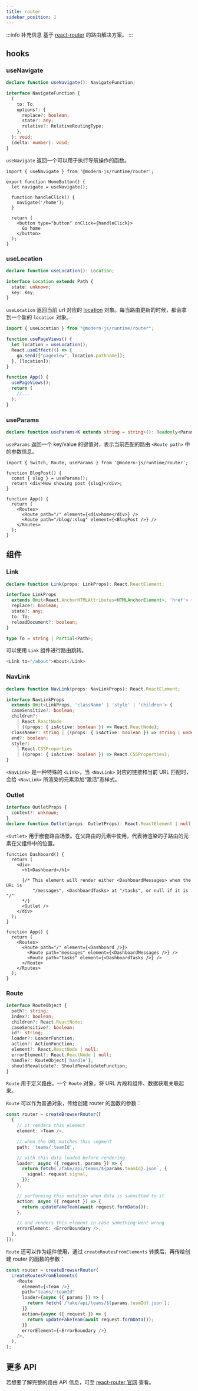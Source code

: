 ```yaml
---
title: router
sidebar_position: 1
---
```


:::info 补充信息
基于 [react-router](https://reactrouter.com/) 的路由解决方案。
:::

## hooks

### useNavigate

```ts
declare function useNavigate(): NavigateFunction;

interface NavigateFunction {
  (
    to: To,
    options?: {
      replace?: boolean;
      state?: any;
      relative?: RelativeRoutingType;
    },
  ): void;
  (delta: number): void;
}
```

`useNavigate` 返回一个可以用于执行导航操作的函数。

```tsx
import { useNavigate } from '@modern-js/runtime/router';

export function HomeButton() {
  let navigate = useNavigate();

  function handleClick() {
    navigate('/home');
  }

  return (
    <button type="button" onClick={handleClick}>
      Go home
    </button>
  );
}
```

### useLocation

```ts
declare function useLocation(): Location;

interface Location extends Path {
  state: unknown;
  key: Key;
}
```

`useLocation` 返回当前 url 对应的 [location](https://reactrouter.com/web/api/location) 对象。每当路由更新的时候，都会拿到一个新的 `location` 对象。

```ts
import { useLocation } from "@modern-js/runtime/router";

function usePageViews() {
  let location = useLocation();
  React.useEffect(() => {
    ga.send(["pageview", location.pathname]);
  }, [location]);
}

function App() {
  usePageViews();
  return (
    //...
  );
}
```

### useParams

```ts
declare function useParams<K extends string = string>(): Readonly<Params<K>>;
```

`useParams` 返回一个 key/value 的键值对，表示当前匹配的路由 `<Route path>` 中的参数信息。

```tsx
import { Switch, Route, useParams } from '@modern-js/runtime/router';

function BlogPost() {
  const { slug } = useParams();
  return <div>Now showing post {slug}</div>;
}

function App() {
  return (
    <Routes>
      <Route path="/" element={<div>home</div>} />
      <Route path="/blog/:slug" element={<BlogPost />} />
    </Routes>
  );
}
```

## 组件

### Link

```ts
declare function Link(props: LinkProps): React.ReactElement;

interface LinkProps
  extends Omit<React.AnchorHTMLAttributes<HTMLAnchorElement>, 'href'> {
  replace?: boolean;
  state?: any;
  to: To;
  reloadDocument?: boolean;
}

type To = string | Partial<Path>;
```

可以使用 `Link` 组件进行路由跳转。

```ts
<Link to="/about">About</Link>
```

### NavLink

```ts
declare function NavLink(props: NavLinkProps): React.ReactElement;

interface NavLinkProps
  extends Omit<LinkProps, 'className' | 'style' | 'children'> {
  caseSensitive?: boolean;
  children?:
    | React.ReactNode
    | ((props: { isActive: boolean }) => React.ReactNode);
  className?: string | ((props: { isActive: boolean }) => string | undefined);
  end?: boolean;
  style?:
    | React.CSSProperties
    | ((props: { isActive: boolean }) => React.CSSProperties);
}
```

`<NavLink>` 是一种特殊的 `<Link>`，当 `<NavLink>` 对应的链接和当前 URL 匹配时，会给 `<NavLink>` 所渲染的元素添加“激活”态样式。

### Outlet

```ts
interface OutletProps {
  context?: unknown;
}
declare function Outlet(props: OutletProps): React.ReactElement | null;
```

`<Outlet>` 用于嵌套路由场景。在父路由的元素中使用，代表待渲染的子路由的元素在父组件中的位置。

```tsx
function Dashboard() {
  return (
    <div>
      <h1>Dashboard</h1>

      {/* This element will render either <DashboardMessages> when the URL is
          "/messages", <DashboardTasks> at "/tasks", or null if it is "/"
      */}
      <Outlet />
    </div>
  );
}

function App() {
  return (
    <Routes>
      <Route path="/" element={<Dashboard />}>
        <Route path="messages" element={<DashboardMessages />} />
        <Route path="tasks" element={<DashboardTasks />} />
      </Route>
    </Routes>
  );
}
```

### Route

```ts
interface RouteObject {
  path?: string;
  index?: boolean;
  children?: React.ReactNode;
  caseSensitive?: boolean;
  id?: string;
  loader?: LoaderFunction;
  action?: ActionFunction;
  element?: React.ReactNode | null;
  errorElement?: React.ReactNode | null;
  handle?: RouteObject['handle'];
  shouldRevalidate?: ShouldRevalidateFunction;
}
```

`Route` 用于定义路由。一个 `Route` 对象，将 URL 片段和组件、数据获取关联起来。

`Route` 可以作为普通对象，传给创建 router 的函数的参数：

```ts
const router = createBrowserRouter([
  {
    // it renders this element
    element: <Team />,

    // when the URL matches this segment
    path: 'teams/:teamId',

    // with this data loaded before rendering
    loader: async ({ request, params }) => {
      return fetch(`/fake/api/teams/${params.teamId}.json`, {
        signal: request.signal,
      });
    },

    // performing this mutation when data is submitted to it
    action: async ({ request }) => {
      return updateFakeTeam(await request.formData());
    },

    // and renders this element in case something went wrong
    errorElement: <ErrorBoundary />,
  },
]);
```

`Route` 还可以作为组件使用，通过 `createRoutesFromElements` 转换后，再传给创建 router 的函数的参数：

```ts
const router = createBrowserRouter(
  createRoutesFromElements(
    <Route
      element={<Team />}
      path="teams/:teamId"
      loader={async ({ params }) => {
        return fetch(`/fake/api/teams/${params.teamId}.json`);
      }}
      action={async ({ request }) => {
        return updateFakeTeam(await request.formData());
      }}
      errorElement={<ErrorBoundary />}
    />,
  ),
);
```

## 更多 API

若想要了解完整的路由 API 信息，可至 [react-router 官网](https://reactrouter.com/web/guides/start) 查看。
